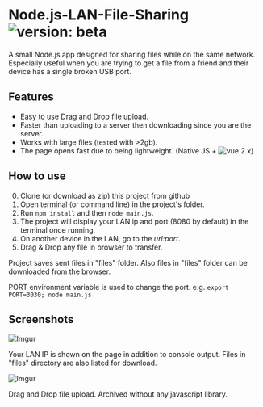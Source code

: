 # Node.js-LAN-File-Sharing ![version: beta](https://img.shields.io/badge/version-beta-orange)
A small Node.js app designed for sharing files while on the same network. Especially useful when you are trying to get a file from a friend and their device has a single broken USB port.

## Features
- Easy to use Drag and Drop file upload.
- Faster than uploading to a server then downloading since you are the server.
- Works with large files (tested with >2gb).
- The page opens fast due to being lightweight. (Native JS + ![vue 2.x](https://img.shields.io/badge/vue-2.x-brightgreen.svg))

## How to use
0. Clone (or download as zip) this project from github
0. Open terminal (or command line) in the project's folder.
0. Run ```npm install``` and then ```node main.js```.
0. The project will display your LAN ip and port (8080 by default) in the terminal once running.
0. On another device in the LAN, go to the *url:port*.
0. Drag & Drop any file in browser to transfer.

Project saves sent files in "files" folder. Also files in "files" folder can be downloaded from the browser.

PORT environment variable is used to change the port. e.g. ```export PORT=3030; node main.js```

## Screenshots

![Imgur](http://i.imgur.com/fxuSrmE.png)

Your LAN IP is shown on the page in addition to console output. Files in "files" directory are also listed for download.  

![Imgur](http://i.imgur.com/U4IFJsj.png)

Drag and Drop file upload. Archived without any javascript library.
